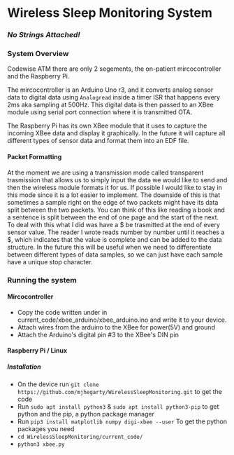 # Wireless Sleep Monitoring System
### _No Strings Attached!_  


### System Overview

Codewise ATM there are only 2 segements, the on-patient mircocontroller and the Raspberry Pi.

The mircocontroller is an Arduino Uno r3, and it converts analog sensor data to digital data using
`Analogread` inside a timer ISR that happens every 2ms aka sampling at 500Hz. This digital data is then passed
to an XBee module using serial port connection where it is transmitted OTA.

The Raspberry Pi has its own XBee module that it uses to capture the incoming XBee data and display it graphically.
In the future it will capture all different types of sensor data and format them into an EDF file.


#### Packet Formatting

At the moment we are using a transmission mode called transparent trasmission that allows us to simply input 
the data we would like to send and then the wireless module formats it for us. If possible I would like to stay in this mode
since it is a lot easier to implement. The downside of this is that sometimes a sample right on the edge of two packets might have
its data split between the two packets. You can think of this like reading a book and a sentence is split between the end of one 
page and the start of the next. To deal with this what I did was have a $ be trasmitted at the end of every sensor value. The reader I wrote reads number by number until it reaches a $, which indicates that the value is complete and can be added to the data
structure. In the future this will be useful when we need to differentiate between different types of data samples, so we can just
have each sample have a unique stop character.

### Running the system

#### Mircocontroller

* Copy the code written under in current_code/xbee_arduino/xbee_arduino.ino and write it to your device.
* Attach wires from the arduino to the XBee for power(5V) and ground
* Attach the Arduino's digital pin #3 to the XBee's DIN pin

#### Raspberry Pi / Linux
##### Installation
* On the device run `git clone https://github.com/mjhegarty/WirelessSleepMonitoring.git` to get the code
* Run `sudo apt install python3` & `sudo apt install python3-pip` to get python and the pip, a python package manager
* Run `pip3 install matplotlib numpy digi-xbee --user` To get the python packages you need
* `cd WirelessSleepMonitoring/current_code/`
* `python3 xbee.py`
